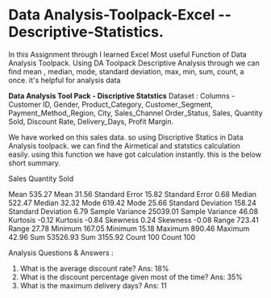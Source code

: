 # Data Analysis-Toolpack-Excel -- Descriptive-Statistics.
In this Assignment  through I learned Excel Most useful Function of Data Analysis Toolpack. Using DA Toolpack  Descriptive Analysis through we can find mean , median, mode, standard deviation, max, min, sum, count, a once. it's helpful for analysis data

**Data Analysis Tool Pack -  Discriptive Statstics**
Dataset : Columns - Customer ID,	Gender,	Product_Category,	Customer_Segment,	Payment_Method,,Region,	City,	Sales_Channel	Order_Status,	Sales,	Quantity Sold,	Discount Rate,	Delivery_Days,	Profit Margin.
  
We have worked on this sales data. so using Discriptive Statics in Data Analysis toolpack. we can find the Airmetical and statstics calculation easily. using  this function we have got calculation instantly. this is the below short summary.

Sales		Quantity Sold	
			
Mean	535.27	Mean	31.56
Standard Error	15.82	Standard Error	0.68
Median	522.47	Median	32.32
Mode	619.42	Mode	25.66
Standard Deviation	158.24	Standard Deviation	6.79
Sample Variance	25039.01	Sample Variance	46.08
Kurtosis	-0.12	Kurtosis	-0.84
Skewness	0.24	Skewness	-0.08
Range	723.41	Range	27.78
Minimum	167.05	Minimum	15.18
Maximum	890.46	Maximum	42.96
Sum	53526.93	Sum	3155.92
Count	100	Count	100

Analysis Questions & Answers :
1. What is the average discount rate?
Ans: 18%
2. What is the discount percentage given most of the time?
Ans: 35%
3. What is the maximum delivery days?
Ans: 11



